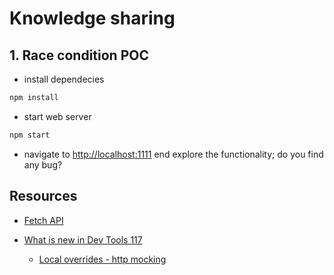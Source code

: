 # Knowledge sharing

## 1. Race condition POC

- install dependecies

```bash
npm install
```

- start web server

```bash
npm start
```

- navigate to [http://localhost:1111](http://localhost:1111) end explore the functionality; do you find any bug?

## Resources

- [Fetch API](https://developer.mozilla.org/en-US/docs/Web/API/Fetch_API/Using_Fetch)

- [What is new in Dev Tools 117](https://developer.chrome.com/blog/new-in-devtools-117/)

  - [Local overrides - http mocking](https://developer.chrome.com/docs/devtools/overrides/)
